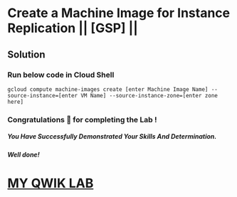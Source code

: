 # Create a Machine Image for Instance Replication || [GSP] ||

## Solution

### Run below code in Cloud Shell


```
gcloud compute machine-images create [enter Machine Image Name] --source-instance=[enter VM Name] --source-instance-zone=[enter zone here]
```


### Congratulations 🎉 for completing the Lab !

##### *You Have Successfully Demonstrated Your Skills And Determination.*

#### *Well done!*

# [MY QWIK LAB](https://www.youtube.com/@MyQwiklab)
